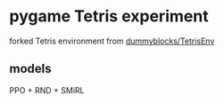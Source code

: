 # pygame Tetris experiment

forked Tetris environment from [dummyblocks/TetrisEnv](https://github.com/dummyblocks/TetrisEnv)

## models

PPO + RND + SMiRL